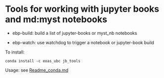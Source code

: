 # Tools for working with jupyter books and md:myst notebooks

* ebp-build:  build a list of jupyter-books or  myst_nb notebooks

* ebp-watch:  use watchdog to trigger a notebook or jupyter-book build

To install:

`conda install -c eoas_ubc jb_tools`

Usage:  see [Readme_conda.md](tools_demo/Readme_conda.md)


